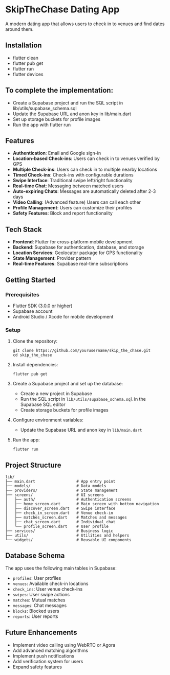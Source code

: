 # SkipTheChase Dating App

A modern dating app that allows users to check in to venues and find dates around them.

## Installation
- flutter clean
- flutter pub get
- flutter run
- flutter devices



## To complete the implementation:

- Create a Supabase project and run the SQL script in lib/utils/supabase_schema.sql
- Update the Supabase URL and anon key in lib/main.dart
- Set up storage buckets for profile images
- Run the app with flutter run


## Features

- **Authentication**: Email and Google sign-in
- **Location-based Check-ins**: Users can check in to venues verified by GPS
- **Multiple Check-ins**: Users can check in to multiple nearby locations
- **Timed Check-ins**: Check-ins with configurable durations
- **Swipe Interface**: Traditional swipe left/right functionality
- **Real-time Chat**: Messaging between matched users
- **Auto-expiring Chats**: Messages are automatically deleted after 2-3 days
- **Video Calling**: (Advanced feature) Users can call each other
- **Profile Management**: Users can customize their profiles
- **Safety Features**: Block and report functionality

## Tech Stack

- **Frontend**: Flutter for cross-platform mobile development
- **Backend**: Supabase for authentication, database, and storage
- **Location Services**: Geolocator package for GPS functionality
- **State Management**: Provider pattern
- **Real-time Features**: Supabase real-time subscriptions

## Getting Started

### Prerequisites

- Flutter SDK (3.0.0 or higher)
- Supabase account
- Android Studio / Xcode for mobile development

### Setup

1. Clone the repository:
   ```
   git clone https://github.com/yourusername/skip_the_chase.git
   cd skip_the_chase
   ```

2. Install dependencies:
   ```
   flutter pub get
   ```

3. Create a Supabase project and set up the database:
   - Create a new project in Supabase
   - Run the SQL script in `lib/utils/supabase_schema.sql` in the Supabase SQL editor
   - Create storage buckets for profile images

4. Configure environment variables:
   - Update the Supabase URL and anon key in `lib/main.dart`

5. Run the app:
   ```
   flutter run
   ```

## Project Structure

```
lib/
├── main.dart                  # App entry point
├── models/                    # Data models
├── providers/                 # State management
├── screens/                   # UI screens
│   ├── auth/                  # Authentication screens
│   ├── home_screen.dart       # Main screen with bottom navigation
│   ├── discover_screen.dart   # Swipe interface
│   ├── check_in_screen.dart   # Venue check-in
│   ├── matches_screen.dart    # Matches and messages
│   ├── chat_screen.dart       # Individual chat
│   └── profile_screen.dart    # User profile
├── services/                  # Business logic
├── utils/                     # Utilities and helpers
└── widgets/                   # Reusable UI components
```

## Database Schema

The app uses the following main tables in Supabase:
- `profiles`: User profiles
- `venues`: Available check-in locations
- `check_ins`: User venue check-ins
- `swipes`: User swipe actions
- `matches`: Mutual matches
- `messages`: Chat messages
- `blocks`: Blocked users
- `reports`: User reports

## Future Enhancements

- Implement video calling using WebRTC or Agora
- Add advanced matching algorithms
- Implement push notifications
- Add verification system for users
- Expand safety features